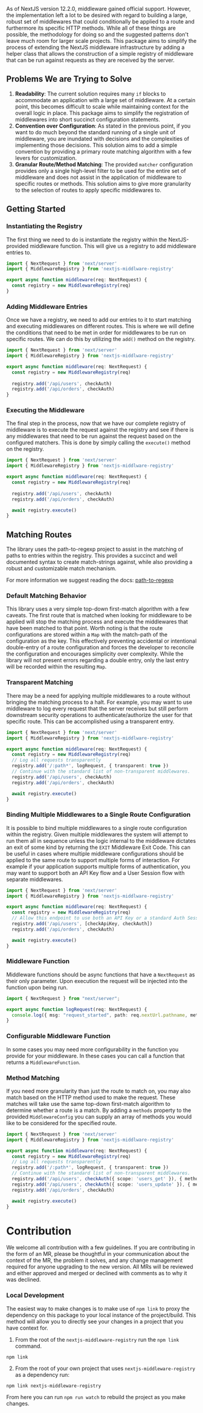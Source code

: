 As of NextJS version 12.2.0, middleware gained official support. However, the implementation left a lot to be desired with regard to building a large, robust set of middlewares that could conditionally be applied to a route and furthermore its specific HTTP methods. While all of these things are possible, the methodology for doing so and the suggested patterns don't leave much room for larger scale projects. This package aims to simplify the process of extending the NextJS middleware infrastructure by adding a helper class that allows the construction of a simple registry of middleware that can be run against requests as they are received by the server.

## Problems We are Trying to Solve
1. __Readability__: The current solution requires many `if` blocks to accommodate an application with a large set of middleware. At a certain point, this becomes difficult to scale while maintaining context for the overall logic in place. This package aims to simplify the registration of middlewares into short succinct configuration statements.
2. __Convention over Configuration__: As stated in the previous point, if you want to do much beyond the standard running of a single unit of middleware, you are inundated with decisions and the complexities of implementing those decisions. This solution aims to add a simple convention by providing a primary route matching algorithm with a few levers for customization.
3. __Granular Route/Method Matching__: The provided `matcher` configuration provides only a single high-level filter to be used for the entire set of middleware and does not assist in the application of middleware to specific routes or methods. This solution aims to give more granularity to the selection of routes to apply specific middlewares to.

## Getting Started
### Instantiating the Registry
The first thing we need to do is instantiate the registry within the NextJS-provided middleware function. This will give us a registry to add middleware entries to.
```typescript
import { NextRequest } from 'next/server'
import { MiddlewareRegistry } from 'nextjs-middlware-registry'

export async function middleware(req: NextRequest) {
  const registry = new MiddlewareRegistry(req)
}
```

### Adding Middleware Entries
Once we have a registry, we need to add our entries to it to start matching and executing middlewares on different routes. This is where we will define the conditions that need to be met in order for middlewares to be run on specific routes. We can do this by utilizing the `add()` method on the registry.
```typescript
import { NextRequest } from 'next/server'
import { MiddlewareRegistry } from 'nextjs-middlware-registry'

export async function middleware(req: NextRequest) {
  const registry = new MiddlewareRegistry(req)
    
  registry.add('/api/users', checkAuth)
  registry.add('/api/orders', checkAuth)
}
```

### Executing the Middleware
The final step in the process, now that we have our complete registry of middleware is to execute the request against the registry and see if there is any middlewares that need to be run against the request based on the configured matchers. This is done by simply calling the `execute()` method on the registry.
```typescript
import { NextRequest } from 'next/server'
import { MiddlewareRegistry } from 'nextjs-middlware-registry'

export async function middleware(req: NextRequest) {
  const registry = new MiddlewareRegistry(req)
    
  registry.add('/api/users', checkAuth)
  registry.add('/api/orders', checkAuth)  

  await registry.execute()
}
```

## Matching Routes
The library uses the path-to-regexp project to assist in the matching of paths to entries within the registry. This provides a succinct and well documented syntax to create match-strings against, while also providing a robust and customizable match mechanism.

For more information we suggest reading the docs: [path-to-regexp](https://www.npmjs.com/package/path-to-regexp)

### Default Matching Behavior
This library uses a very simple top-down first-match algorithm with a few caveats. The first route that is matched when looking for middleware to be applied will stop the matching process and execute the middlewares that have been matched to that point. Worth noting is that the route configurations are stored within a `Map` with the match-path of the configuration as the key. This effectively preventing accidental or intentional double-entry of a route configuration and forces the developer to reconcile the configuration and encourages simplicity over complexity. While the library will not present errors regarding a double entry, only the last entry will be recorded within the resulting `Map`.

### Transparent Matching
There may be a need for applying multiple middlewares to a route without bringing the matching process to a halt. For example, you may want to use middleware to log every request that the server receives but still perform downstream security operations to authenticate/authorize the user for that specific route. This can be accomplished using a transparent entry.
```typescript
import { NextRequest } from 'next/server'
import { MiddlewareRegistry } from 'nextjs-middlware-registry'

export async function middleware(req: NextRequest) {
  const registry = new MiddlewareRegistry(req)
  // Log all requests transparently
  registry.add('/:path*', logRequest, { transparent: true })
  // Continue with the standard list of non-transparent middlewares.  
  registry.add('/api/users', checkAuth)
  registry.add('/api/orders', checkAuth)  

  await registry.execute()
}
```

### Binding Multiple Middlewares to a Single Route Configuration
It is possible to bind multiple middlewares to a single route configuration within the registry. Given multiple middlewares the system will attempt to run them all in sequence unless the logic internal to the middleware dictates an exit of some kind by returning the `EXIT` Middleware Exit Code. This can be useful in cases where multiple middleware configurations should be applied to the same route to support multiple forms of interaction. For example if your application supports multiple forms of authentication, you may want to support both an API Key flow and a User Session flow with separate middlewares.
```typescript
import { NextRequest } from 'next/server'
import { MiddlewareRegistry } from 'nextjs-middlware-registry'

export async function middleware(req: NextRequest) {
  const registry = new MiddlewareRegistry(req)
  // Allow this endpoint to use both an API Key or a standard Auth Session  
  registry.add('/api/users', [checkApiKey, checkAuth])
  registry.add('/api/orders', checkAuth)  

  await registry.execute()
}
```


### Middleware Function
Middleware functions should be async functions that have a `NextRequest` as their only parameter. Upon execution the request will be injected into the function upon being run.

```typescript
import { NextRequest } from "next/server";

export async function logRequest(req: NextRequest) {
  console.log({ msg: "request_started", path: req.nextUrl.pathname, method: req.nextUrl.method })
}
```

### Configurable Middleware Function
In some cases you may need more configurability in the function you provide for your middleware. In these cases you can call a function that returns a `MiddlewareFunction`.

### Method Matching
If you need more granularity than just the route to match on, you may also match based on the HTTP method used to make the request. These matches will take use the same top-down first-match algorithm to determine whether a route is a match. By adding a `methods` property to the provided `MiddlewareConfig` you can supply an array of methods you would like to be considered for the specified route.
```typescript
import { NextRequest } from 'next/server'
import { MiddlewareRegistry } from 'nextjs-middlware-registry'

export async function middleware(req: NextRequest) {
  const registry = new MiddlewareRegistry(req)
  // Log all requests transparently
  registry.add('/:path*', logRequest, { transparent: true })
  // Continue with the standard list of non-transparent middlewares.
  registry.add('/api/users', checkAuth({ scope: 'users_get' }), { methods: ['GET']})  
  registry.add('/api/users', checkAuth({ scope: 'users_update' }), { methods: ['PUT', 'POST', 'DELETE']})
  registry.add('/api/orders', checkAuth)  

  await registry.execute()
}
```

# Contribution
We welcome all contribution with a few guidelines. If you are contributing in the form of an MR, please be thoughtful in
your communication about the context of the MR, the problem it solves, and any change management required for anyone
upgrading to the new version. All MRs will be reviewed and either approved and merged or declined with comments as to
why it was declined.

### Local Development
The easiest way to make changes is to make use of `npm link` to proxy the dependency on this package to your local
instance of the project/build. This method will allow you to directly see your changes in a project that you have
context for.

1. From the root of the `nextjs-middleware-registry` run the `npm link` command.
```shell
npm link
```
2. From the root of your own project that uses `nextjs-middleware-registry` as a dependency run:
```shell
npm link nextjs-middleware-registry
```

From here you can run `npm run watch` to rebuild the project as you make changes.